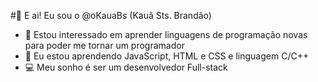 #👋 E ai! Eu sou o  @oKauaBs (Kauã Sts. Brandão)
- 👀 Estou interessado em aprender linguagens de programação novas para poder me tornar um programador
- 🌱 Eu estou aprendendo JavaScript, HTML e CSS e linguagem  C/C++
- 💻 Meu sonho é ser um desenvolvedor Full-stack

<!---
oKauaBS/oKauaBS is a ✨ special ✨ repository because its `README.md` (this file) appears on your GitHub profile.
You can click the Preview link to take a look at your changes.
--->
